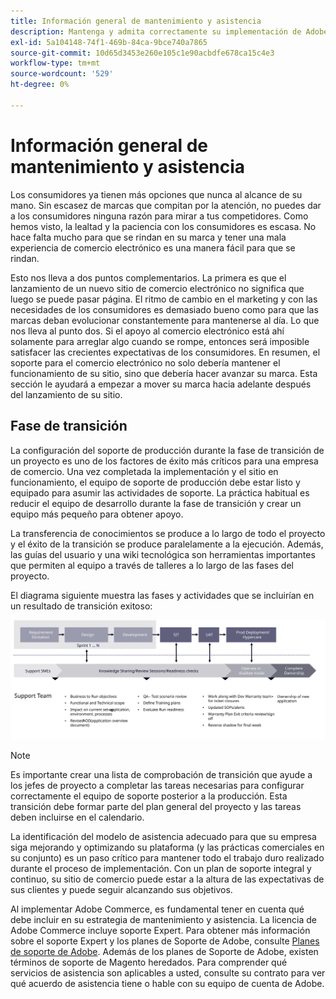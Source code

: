 ```yaml
---
title: Información general de mantenimiento y asistencia
description: Mantenga y admita correctamente su implementación de Adobe Commerce recién iniciada.
exl-id: 5a104148-74f1-469b-84ca-9bce740a7865
source-git-commit: 10d65d3453e260e105c1e90acbdfe678ca15c4e3
workflow-type: tm+mt
source-wordcount: '529'
ht-degree: 0%

---
```


# Información general de mantenimiento y asistencia

Los consumidores ya tienen más opciones que nunca al alcance de su mano. Sin escasez de marcas que compitan por la atención, no puedes dar a los consumidores ninguna razón para mirar a tus competidores. Como hemos visto, la lealtad y la paciencia con los consumidores es escasa. No hace falta mucho para que se rindan en su marca y tener una mala experiencia de comercio electrónico es una manera fácil para que se rindan.

Esto nos lleva a dos puntos complementarios. La primera es que el lanzamiento de un nuevo sitio de comercio electrónico no significa que luego se puede pasar página. El ritmo de cambio en el marketing y con las necesidades de los consumidores es demasiado bueno como para que las marcas deban evolucionar constantemente para mantenerse al día. Lo que nos lleva al punto dos. Si el apoyo al comercio electrónico está ahí solamente para arreglar algo cuando se rompe, entonces será imposible satisfacer las crecientes expectativas de los consumidores. En resumen, el soporte para el comercio electrónico no solo debería mantener el funcionamiento de su sitio, sino que debería hacer avanzar su marca. Esta sección le ayudará a empezar a mover su marca hacia adelante después del lanzamiento de su sitio.

## Fase de transición

La configuración del soporte de producción durante la fase de transición de un proyecto es uno de los factores de éxito más críticos para una empresa de comercio. Una vez completada la implementación y el sitio en funcionamiento, el equipo de soporte de producción debe estar listo y equipado para asumir las actividades de soporte. La práctica habitual es reducir el equipo de desarrollo durante la fase de transición y crear un equipo más pequeño para obtener apoyo.

La transferencia de conocimientos se produce a lo largo de todo el proyecto y el éxito de la transición se produce paralelamente a la ejecución. Además, las guías del usuario y una wiki tecnológica son herramientas importantes que permiten al equipo a través de talleres a lo largo de las fases del proyecto.

El diagrama siguiente muestra las fases y actividades que se incluirían en un resultado de transición exitoso:

![Diagrama que muestra las fases del proceso de transición](../../assets/playbooks/transition-diagram.svg)

>[!NOTE]
>
> Es importante crear una lista de comprobación de transición que ayude a los jefes de proyecto a completar las tareas necesarias para configurar correctamente el equipo de soporte posterior a la producción. Esta transición debe formar parte del plan general del proyecto y las tareas deben incluirse en el calendario.

La identificación del modelo de asistencia adecuado para que su empresa siga mejorando y optimizando su plataforma (y las prácticas comerciales en su conjunto) es un paso crítico para mantener todo el trabajo duro realizado durante el proceso de implementación. Con un plan de soporte integral y continuo, su sitio de comercio puede estar a la altura de las expectativas de sus clientes y puede seguir alcanzando sus objetivos.

Al implementar Adobe Commerce, es fundamental tener en cuenta qué debe incluir en su estrategia de mantenimiento y asistencia.
La licencia de Adobe Commerce incluye soporte Expert. Para obtener más información sobre el soporte Expert y los planes de Soporte de Adobe, consulte [Planes de soporte de Adobe](https://business.adobe.com/customers/consulting-services/premier-support.html).
Además de los planes de Soporte de Adobe, existen términos de soporte de Magento heredados. Para comprender qué servicios de asistencia son aplicables a usted, consulte su contrato para ver qué acuerdo de asistencia tiene o hable con su equipo de cuenta de Adobe.
